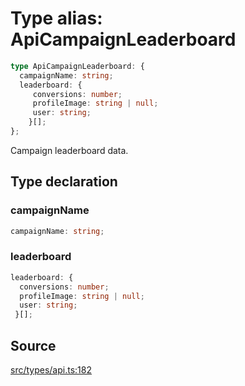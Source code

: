 # Type alias: ApiCampaignLeaderboard

```ts
type ApiCampaignLeaderboard: {
  campaignName: string;
  leaderboard: {
     conversions: number;
     profileImage: string | null;
     user: string;
    }[];
};
```

Campaign leaderboard data.

## Type declaration

### campaignName

```ts
campaignName: string;
```

### leaderboard

```ts
leaderboard: {
  conversions: number;
  profileImage: string | null;
  user: string;
 }[];
```

## Source

[src/types/api.ts:182](https://github.com/torque-labs/torque-ts-sdk/blob/e7e20c5519300f3127faf1f4bde402ef91d14a40/src/types/api.ts#L182)
